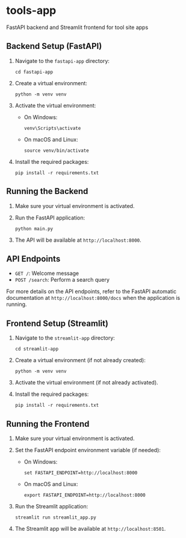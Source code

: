 # tools-app
FastAPI backend and Streamlit frontend for tool site apps

## Backend Setup (FastAPI)

1. Navigate to the `fastapi-app` directory:
   ```
   cd fastapi-app
   ```

2. Create a virtual environment:
   ```
   python -m venv venv
   ```

3. Activate the virtual environment:
   - On Windows:
     ```
     venv\Scripts\activate
     ```
   - On macOS and Linux:
     ```
     source venv/bin/activate
     ```

4. Install the required packages:
   ```
   pip install -r requirements.txt
   ```

## Running the Backend

1. Make sure your virtual environment is activated.

2. Run the FastAPI application:
   ```
   python main.py
   ```

3. The API will be available at `http://localhost:8000`.

## API Endpoints

- `GET /`: Welcome message
- `POST /search`: Perform a search query

For more details on the API endpoints, refer to the FastAPI automatic documentation at `http://localhost:8000/docs` when the application is running.

## Frontend Setup (Streamlit)

1. Navigate to the `streamlit-app` directory:
   ```
   cd streamlit-app
   ```

2. Create a virtual environment (if not already created):
   ```
   python -m venv venv
   ```

3. Activate the virtual environment (if not already activated).

4. Install the required packages:
   ```
   pip install -r requirements.txt
   ```

## Running the Frontend

1. Make sure your virtual environment is activated.

2. Set the FastAPI endpoint environment variable (if needed):
   - On Windows:
     ```
     set FASTAPI_ENDPOINT=http://localhost:8000
     ```
   - On macOS and Linux:
     ```
     export FASTAPI_ENDPOINT=http://localhost:8000
     ```

3. Run the Streamlit application:
   ```
   streamlit run streamlit_app.py
   ```

4. The Streamlit app will be available at `http://localhost:8501`.
